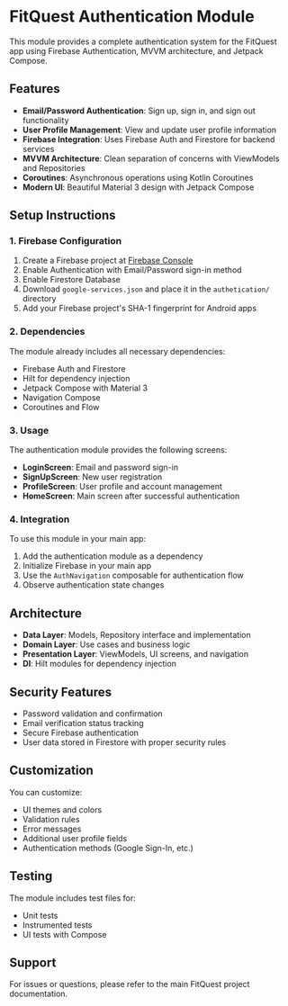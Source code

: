 # FitQuest Authentication Module

This module provides a complete authentication system for the FitQuest app using Firebase Authentication, MVVM architecture, and Jetpack Compose.

## Features

- **Email/Password Authentication**: Sign up, sign in, and sign out functionality
- **User Profile Management**: View and update user profile information
- **Firebase Integration**: Uses Firebase Auth and Firestore for backend services
- **MVVM Architecture**: Clean separation of concerns with ViewModels and Repositories
- **Coroutines**: Asynchronous operations using Kotlin Coroutines
- **Modern UI**: Beautiful Material 3 design with Jetpack Compose

## Setup Instructions

### 1. Firebase Configuration

1. Create a Firebase project at [Firebase Console](https://console.firebase.google.com/)
2. Enable Authentication with Email/Password sign-in method
3. Enable Firestore Database
4. Download `google-services.json` and place it in the `authetication/` directory
5. Add your Firebase project's SHA-1 fingerprint for Android apps

### 2. Dependencies

The module already includes all necessary dependencies:
- Firebase Auth and Firestore
- Hilt for dependency injection
- Jetpack Compose with Material 3
- Navigation Compose
- Coroutines and Flow

### 3. Usage

The authentication module provides the following screens:
- **LoginScreen**: Email and password sign-in
- **SignUpScreen**: New user registration
- **ProfileScreen**: User profile and account management
- **HomeScreen**: Main screen after successful authentication

### 4. Integration

To use this module in your main app:

1. Add the authentication module as a dependency
2. Initialize Firebase in your main app
3. Use the `AuthNavigation` composable for authentication flow
4. Observe authentication state changes

## Architecture

- **Data Layer**: Models, Repository interface and implementation
- **Domain Layer**: Use cases and business logic
- **Presentation Layer**: ViewModels, UI screens, and navigation
- **DI**: Hilt modules for dependency injection

## Security Features

- Password validation and confirmation
- Email verification status tracking
- Secure Firebase authentication
- User data stored in Firestore with proper security rules

## Customization

You can customize:
- UI themes and colors
- Validation rules
- Error messages
- Additional user profile fields
- Authentication methods (Google Sign-In, etc.)

## Testing

The module includes test files for:
- Unit tests
- Instrumented tests
- UI tests with Compose

## Support

For issues or questions, please refer to the main FitQuest project documentation.
